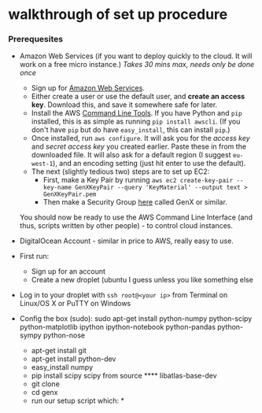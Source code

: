 walkthrough of set up procedure
================================

### Prerequesites

* Amazon Web Services (if you want to deploy quickly to the cloud. It will work on a free micro instance.) _Takes 30 mins max, needs only be done once_ 
  * Sign up for [Amazon Web Services](http://aws.amazon.com/).
  * Either create a user or use the default user, and **create an access key**. Download this, and save it somewhere safe for later.
  * Install the AWS [Command Line Tools](http://docs.aws.amazon.com/cli/latest/userguide/cli-chap-getting-set-up.html). If you have Python and `pip` installed, this is as simple as running `pip install awscli`. (If you don't have `pip` but do have `easy_install`, this can install `pip`.)
  * Once installed, run `aws configure`. It will ask you for the *access key* and *secret access key* you created earlier. Paste these in from the downloaded file. It will also ask for a default region (I suggest `eu-west-1`), and an encoding setting (just hit enter to use the default).
  * The next (slightly tedious two) steps are to set up EC2:
    * First, make a Key Pair by running `aws ec2 create-key-pair --key-name GenXKeyPair --query 'KeyMaterial' --output text > GenXKeyPair.pem `
    * Then make a Security Group [here](https://console.aws.amazon.com/ec2/home?region=eu-west-1#s=SecurityGroups) called GenX or similar.

   You should now be ready to use the AWS Command Line Interface (and thus, scripts written by other people) - to control cloud instances.


* DigitalOcean Account - similar in price to AWS, really easy to use.
 * First run:
 	* Sign up for an account
 	* Create a new droplet (ubuntu I guess unless you like something else
 * Log in to your droplet with `ssh root@<your ip>` from Terminal on Linux/OS X or PuTTY on Windows
 * Config the box (sudo):
 sudo apt-get install python-numpy python-scipy python-matplotlib ipython ipython-notebook python-pandas python-sympy python-nose

 	* apt-get install git
 	* apt-get install python-dev
 	* easy_install numpy
	* pip install scipy
	scipy from source
	**** libatlas-base-dev
 	* git clone <this repo>
 	* cd genx
 	* run our setup script which:
 		*
